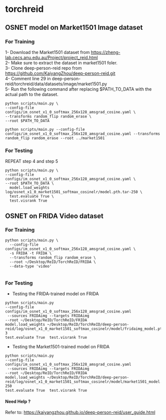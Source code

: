 # torchreid

## OSNET model on Market1501 Image dataset   
### For Training    
1- Download the Market1501 dataset from https://zheng-lab.cecs.anu.edu.au/Project/project_reid.html   
2- Make sure to extract the dataset in market1501 foler.         
3- Clone deep-person-reid repo from https://github.com/KaiyangZhou/deep-person-reid.git   
4- Comment line 29 in deep-person-reid/torchreid/data/datasets/image/market1501.py    
5- Run the following command after replacing $PATH_TO_DATA with the actual path to the dataset.    

```
python scripts/main.py \
--config-file configs/im_osnet_x1_0_softmax_256x128_amsgrad_cosine.yaml \
--transforms random_flip random_erase \
--root $PATH_TO_DATA

python scripts/main.py --config-file configs/im_osnet_x1_0_softmax_256x128_amsgrad_cosine.yaml --transforms random_flip random_erase --root ../market1501 
```
### For Testing    

REPEAT step 4 and step 5

```
python scripts/main.py \
--config-file configs/im_osnet_x1_0_softmax_256x128_amsgrad_cosine.yaml \
--root $PATH_TO_DATA \
  model.load_weights log/osnet_x1_0_market1501_softmax_cosinelr/model.pth.tar-250 \
  test.evaluate True \
  test.visrank True 
```


## OSNET on FRIDA Video dataset  
### For Training   
```
python scripts/main.py \     
  --config-file configs/im_osnet_x1_0_softmax_256x128_amsgrad_cosine.yaml \    
  -s FRIDA -t FRIDA \    
  --transforms random_flip random_erase \     
  --root ~/Desktop/ReID/TorchReID/FRIDA \     
  --data-type 'video'   
   
```

### For Testing   
- Testing the FRIDA-trained model on FRIDA
```
python scripts/main.py
--config-file configs/im_osnet_x1_0_softmax_256x128_amsgrad_cosine.yaml
 --sources FRIDAimg --targets FRIDAimg
--root ~/Desktop/ReID/TorchReID/FRIDA
model.load_weights ~/Desktop/ReID/TorchReID/deep-person-reid/log/osnet_x1_0_market1501_softmax_cosinelr/model/fridaimg_model.pth.tar-3
test.evaluate True  test.visrank True
```

- Testing the Market1501-trained model on FRIDA   

```
python scripts/main.py
--config-file configs/im_osnet_x1_0_softmax_256x128_amsgrad_cosine.yaml
 --sources FRIDAimg --targets FRIDAimg
--root ~/Desktop/ReID/TorchReID/FRIDA
model.load_weights ~/Desktop/ReID/TorchReID/deep-person-reid/log/osnet_x1_0_market1501_softmax_cosinelr/model/market1501_model.pth.tar-250
test.evaluate True  test.visrank True
```
#### Need Help ?      
Refer to: https://kaiyangzhou.github.io/deep-person-reid/user_guide.html
